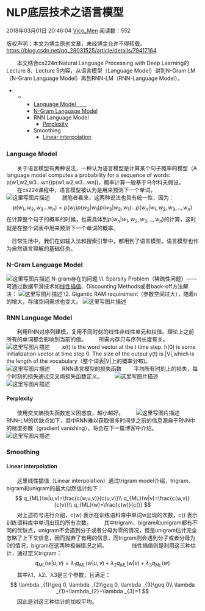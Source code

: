 # NLP底层技术之语言模型

2018年03月01日 20:46:04 [Vico_Men](https://me.csdn.net/qq_28031525) 阅读数：552



 版权声明：本文为博主原创文章，未经博主允许不得转载。	https://blog.csdn.net/qq_28031525/article/details/79417164

　　本文结合cs224n:Natural Language Processing with Deep Learning的Lecture 8、Lecture 9内容，从语言模型（Language Model）讲到N-Gram LM（N-Gram Language Model）再到RNN-LM（RNN-Language Model）。



- - - [Language Model　　](https://blog.csdn.net/qq_28031525/article/details/79417164#language-model)
    - [N-Gram Language Model](https://blog.csdn.net/qq_28031525/article/details/79417164#n-gram-language-model)
    - RNN Language Model
      - [Perplexity](https://blog.csdn.net/qq_28031525/article/details/79417164#perplexity)
    - Smoothing
      - [Linear interpolation](https://blog.csdn.net/qq_28031525/article/details/79417164#1)



### Language Model　　

　　关于语言模型有两种说法，一种认为语言模型是计算某个句子概率的模型（A language model computes a probability for a sequence of words: p(w1,w2,w3...wn))p(w1,w2,w3...wn))，概率计算一般基于马尔科夫假设。 
　　在cs224课程中，语言模型被认为是用来预测下一个单词。 
　　![这里写图片描述](https://img-blog.csdn.net/20180301200602884?watermark/2/text/aHR0cDovL2Jsb2cuY3Nkbi5uZXQvcXFfMjgwMzE1MjU=/font/5a6L5L2T/fontsize/400/fill/I0JBQkFCMA==/dissolve/70) 
　　就笔者看来，这两种说法也具有统一性，因为：　
$$
p(w_{1},w_{2},w_{3}...w_{n})=p(w_{1})p(w_{2}|w_{1})p(w_{3}|w_{2},w_{1})...p(w_{n}|w_{1},w_{2},w_{3},..,w_{n})
$$
在计算整个句子的概率的时候，也需具体到$p(w_{n}|w_{1},w_{2},w_{3},..,w_{n})$的计算，这时就是在整个词表中用来预测下一个单词的概率。

 

　日常生活中，我们在如输入法和搜索引擎中，都用到了语言模型。语言模型也作为自然语言理解的基础任务。

 





### N-Gram Language Model

![这里写图片描述](https://img-blog.csdn.net/2018030119400216?watermark/2/text/aHR0cDovL2Jsb2cuY3Nkbi5uZXQvcXFfMjgwMzE1MjU=/font/5a6L5L2T/fontsize/400/fill/I0JBQkFCMA==/dissolve/70) 
N-gram存在的问题 
\1. Sparsity Problem（稀疏性问题）——可通过数据平滑技术如[线性插值](https://blog.csdn.net/qq_28031525/article/details/79417164#1)、Discounting Methods或者back-off方法解决： 
![这里写图片描述](https://img-blog.csdn.net/20180301194116453?watermark/2/text/aHR0cDovL2Jsb2cuY3Nkbi5uZXQvcXFfMjgwMzE1MjU=/font/5a6L5L2T/fontsize/400/fill/I0JBQkFCMA==/dissolve/70) 
\2. Gigantic RAM requirement（参数空间过大），随着n的增大，存储空间需求也变大。 
![这里写图片描述](https://img-blog.csdn.net/20180301194201613?watermark/2/text/aHR0cDovL2Jsb2cuY3Nkbi5uZXQvcXFfMjgwMzE1MjU=/font/5a6L5L2T/fontsize/400/fill/I0JBQkFCMA==/dissolve/70)

### RNN Language Model

　　利用RNN对序列建模，复用不同时刻的线性非线性单元和权值。理论上之前所有的单词都会影响到当前的值。 
　　所需内存只与序列长度有关。 
　　![这里写图片描述](https://img-blog.csdn.net/20180301194356282?watermark/2/text/aHR0cDovL2Jsb2cuY3Nkbi5uZXQvcXFfMjgwMzE1MjU=/font/5a6L5L2T/fontsize/400/fill/I0JBQkFCMA==/dissolve/70) 
　　x(t) is the word vector at the t time step. h(0) is some initialization vector at time step 0. The size of the output y(t) is |V|,which is the length of the vocabulary（整个词表|V|上的概率分布)。 
　　![这里写图片描述](https://img-blog.csdn.net/20180301194438340?watermark/2/text/aHR0cDovL2Jsb2cuY3Nkbi5uZXQvcXFfMjgwMzE1MjU=/font/5a6L5L2T/fontsize/400/fill/I0JBQkFCMA==/dissolve/70) 
　　RNN语言模型的损失函数 
　　平均所有时刻上的损失，每个时刻的损失通过交叉熵损失函数定义。 
　　![这里写图片描述](https://img-blog.csdn.net/2018030119452260?watermark/2/text/aHR0cDovL2Jsb2cuY3Nkbi5uZXQvcXFfMjgwMzE1MjU=/font/5a6L5L2T/fontsize/400/fill/I0JBQkFCMA==/dissolve/70) 
　　![这里写图片描述](https://img-blog.csdn.net/20180301194559312?watermark/2/text/aHR0cDovL2Jsb2cuY3Nkbi5uZXQvcXFfMjgwMzE1MjU=/font/5a6L5L2T/fontsize/400/fill/I0JBQkFCMA==/dissolve/70)

#### Perplexity

　　使用交叉熵损失函数定义困惑度，越小越好。 
　　![这里写图片描述](https://img-blog.csdn.net/20180301194632361?watermark/2/text/aHR0cDovL2Jsb2cuY3Nkbi5uZXQvcXFfMjgwMzE1MjU=/font/5a6L5L2T/fontsize/400/fill/I0JBQkFCMA==/dissolve/70) 
　　RNN-LM的优缺点如下，其中RNN难以获取很多时间步之前的信息源自于RNN中的梯度弥散（gradient vanishing），将会在下一篇博客中介绍。 
　　![这里写图片描述](https://img-blog.csdn.net/20180301194702185?watermark/2/text/aHR0cDovL2Jsb2cuY3Nkbi5uZXQvcXFfMjgwMzE1MjU=/font/5a6L5L2T/fontsize/400/fill/I0JBQkFCMA==/dissolve/70)

### Smoothing

#### Linear interpolation

　　这里线性插值（Linear interpolation）通过trigram model介绍，trigram、bigram和unigram的最大似然估计如下： 
$$
q_{ML}(w|u,v)=\frac{c(w,u,v)}{c(u,v)}\\
q_{ML}(w|v)=\frac{c(w,v)}{c(v)}\\
q_{ML}(w)=\frac{c(w)}{c()}
$$
　　对上述符号进行介绍，c(w) 表示在训练语料库中单词w出现的次数，c() 表示训练语料库中单词出现的所有次数。 
　　其中trigram、bigram和unigram都有不同的优缺点，unigram不会遇到分子或者分母为零的情况，但是unigram估计完全忽略了上下文信息，因而抛弃了有用的信息，而trigram则会遇到分子或者分母为0的情况，bigram在这两种极端情况之间。 
　　 
　　线性插值则是利用这三种估计，通过定义trigram： 
$$
q_{ML}(w|u,v)=\lambda _{1}q_{ML}(w|u,v)+\lambda _{2}q_{ML}(w|v)+\lambda _{3}q_{ML}(w)
$$
　　其中λ1、λ2、λ3是三个参数，且满足： 
$$
\lambda _{1}\geq 0, \lambda _{2}\geq 0, \lambda _{3}\geq 0\\
\lambda _{1}+\lambda_{2}+\lambda _{3}=1
$$
　　因此是对这三种估计的加权平均。


